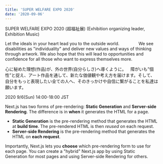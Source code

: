```yaml
---
title: 'SUPER WELFARE EXPO 2020'
date: '2020-09-06'
---
```


SUPER WELFARE EXPO 2020 (超福祉展) 
(Exhibition organizing leader, Exhibition Music)

Let the ideals in your heart lead you to the outside world. ⠀⠀
⠀⠀⠀
We see disabilities as "individuality" and deliver new values and ways of thinking through artwork. We also hope that this will lead to opportunities and confidence for all those who want to express themselves more.

心に秘めた理想(作品)が、外の世界(自分らしさ)へ導くように。⠀
障がいも”個性”と捉え、アート作品を通して、新たな価値観や考え方を届けます。そして、自分をもっと表現したい全ての人へ、そのきっかけや自信に繋がることを私達は願います。

2020 9/6(Sun) 14:00-18:00 JST⠀

Next.js has two forms of pre-rendering: **Static Generation** and **Server-side Rendering**. The difference is in **when** it generates the HTML for a page.

- **Static Generation** is the pre-rendering method that generates the HTML at **build time**. The pre-rendered HTML is then _reused_ on each request.
- **Server-side Rendering** is the pre-rendering method that generates the HTML on **each request**.

Importantly, Next.js lets you **choose** which pre-rendering form to use for each page. You can create a "hybrid" Next.js app by using Static Generation for most pages and using Server-side Rendering for others.